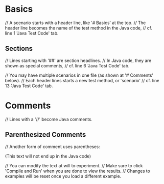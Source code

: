 # Basics

// A scenario starts with a header line, like '# Basics' at the top.
// The header line becomes the name of the test method in the Java code,
// cf. line 1 'Java Test Code' tab.

## Sections

// Lines starting with '##' are section headlines.
// In Java code, they are shown as special comments,
// cf. line 6 'Java Test Code' tab.

// You may have multiple scenarios in one file (as shown at '# Comments' below).
// Each header lines starts a new test method, or 'scenario'
// cf. line 13 'Java Test Code' tab.

# Comments

// Lines with a '//' become Java comments.

## Parenthesized Comments

// Another form of comment uses parentheses:

(This text will not end up in the Java code)

// You can modify the text at will to experiment.
// Make sure to click 'Compile and Run' when you are done to view the results.
// Changes to examples will be reset once you load a different example.
